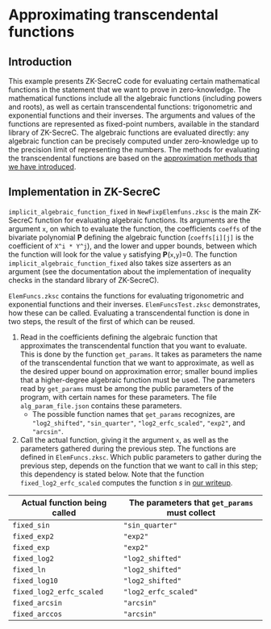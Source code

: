 # Approximating transcendental functions

## Introduction

This example presents ZK-SecreC code for evaluating certain mathematical functions in the statement that we want to prove in zero-knowledge. The mathematical functions include all the algebraic functions (including powers and roots), as well as certain transcendental functions: trigonometric and exponential functions and their inverses. The arguments and values of the functions are represented as fixed-point numbers, available in the standard library of ZK-SecreC. The algebraic functions are evaluated directly: any algebraic function can be precisely computed under zero-knowledge up to the precision limit of representing the numbers. The methods for evaluating the transcendental functions are based on the [approximation methods that we have introduced](https://ia.cr/2024/859).

## Implementation in ZK-SecreC

`implicit_algebraic_function_fixed` in `NewFixpElemfuns.zksc` is the main ZK-SecreC function for evaluating algebraic functions. Its arguments are the argument `x`, on which to evaluate the function, the coefficients `coeffs` of the bivariate polynomial **P** defining the algebraic function (`coeffs[i][j]` is the coefficient of `X^i * Y^j`), and the lower and upper bounds, between which the function will look for the value `y` satisfying **P**(`x`,`y`)=0. The function `implicit_algebraic_function_fixed` also takes size asserters as an argument (see the documentation about the implementation of inequality checks in the standard library of ZK-SecreC).

`ElemFuncs.zksc` contains the functions for evaluating trigonometric and exponential functions and their inverses. `ElemFuncsTest.zksc` demonstrates, how these can be called. Evaluating a transcendental function is done in two steps, the result of the first of which can be reused.

1. Read in the coefficients defining the algebraic function that approximates the transcendental function that you want to evaluate. This is done by the function `get_params`. It takes as parameters the name of the transcendental function that we want to approximate, as well as the desired upper bound on approximation error; smaller bound implies that a higher-degree algebraic function must be used. The parameters read by `get_params` must be among the public parameters of the program, with certain names for these parameters. The file `alg_param_file.json` contains these parameters.
    * The possible function names that `get_params` recognizes, are `"log2_shifted"`, `"sin_quarter"`, `"log2_erfc_scaled"`, `"exp2"`, and `"arcsin"`.
1. Call the actual function, giving it the argument `x`, as well as the parameters gathered during the previous step. The functions are defined in `ElemFuncs.zksc`. Which public parameters to gather during the previous step, depends on the function that we want to call in this step; this dependency is stated below. Note that the function `fixed_log2_erfc_scaled` computes the function _s_ in [our writeup](https://ia.cr/2024/859).

| Actual function being called | The parameters that `get_params` must collect |
| --- | --- |
| `fixed_sin` | `"sin_quarter"` |
| `fixed_exp2` | `"exp2"` |
| `fixed_exp` | `"exp2"` |
| `fixed_log2` | `"log2_shifted"` |
| `fixed_ln` | `"log2_shifted"` |
| `fixed_log10` | `"log2_shifted"` |
| `fixed_log2_erfc_scaled` | `"log2_erfc_scaled"` |
| `fixed_arcsin` | `"arcsin"` |
| `fixed_arccos` | `"arcsin"` |


